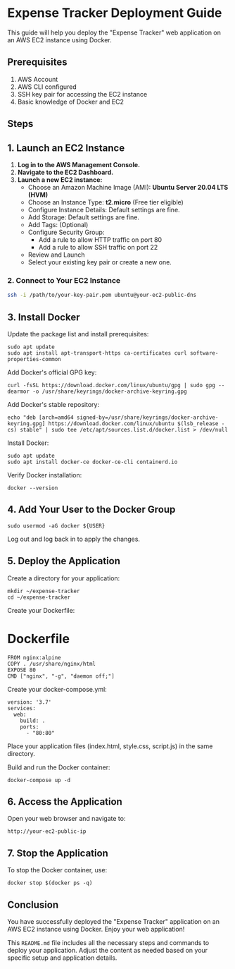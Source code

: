 # Expense Tracker Deployment Guide

This guide will help you deploy the "Expense Tracker" web application on an AWS EC2 instance using Docker.

## Prerequisites

1. AWS Account
2. AWS CLI configured
3. SSH key pair for accessing the EC2 instance
4. Basic knowledge of Docker and EC2

## Steps

## 1. Launch an EC2 Instance

1. **Log in to the AWS Management Console.**
2. **Navigate to the EC2 Dashboard.**
3. **Launch a new EC2 instance:**
   - Choose an Amazon Machine Image (AMI): **Ubuntu Server 20.04 LTS (HVM)**
   - Choose an Instance Type: **t2.micro** (Free tier eligible)
   - Configure Instance Details: Default settings are fine.
   - Add Storage: Default settings are fine.
   - Add Tags: (Optional)
   - Configure Security Group:
     - Add a rule to allow HTTP traffic on port 80
     - Add a rule to allow SSH traffic on port 22
   - Review and Launch
   - Select your existing key pair or create a new one.

### 2. Connect to Your EC2 Instance

```sh
ssh -i /path/to/your-key-pair.pem ubuntu@your-ec2-public-dns
```
## 3. Install Docker
Update the package list and install prerequisites:
```
sudo apt update
sudo apt install apt-transport-https ca-certificates curl software-properties-common
```
Add Docker's official GPG key:
```
curl -fsSL https://download.docker.com/linux/ubuntu/gpg | sudo gpg --dearmor -o /usr/share/keyrings/docker-archive-keyring.gpg
```
Add Docker's stable repository:
```
echo "deb [arch=amd64 signed-by=/usr/share/keyrings/docker-archive-keyring.gpg] https://download.docker.com/linux/ubuntu $(lsb_release -cs) stable" | sudo tee /etc/apt/sources.list.d/docker.list > /dev/null
```
Install Docker:
```
sudo apt update
sudo apt install docker-ce docker-ce-cli containerd.io
```
Verify Docker installation:
```
docker --version
```
## 4. Add Your User to the Docker Group
```
sudo usermod -aG docker ${USER}
```
Log out and log back in to apply the changes.
## 5. Deploy the Application
Create a directory for your application:
```
mkdir ~/expense-tracker
cd ~/expense-tracker
```
Create your Dockerfile:
# Dockerfile
```
FROM nginx:alpine
COPY . /usr/share/nginx/html
EXPOSE 80
CMD ["nginx", "-g", "daemon off;"]
```
Create your docker-compose.yml:
```
version: '3.7'
services:
  web:
    build: .
    ports:
      - "80:80"
```
Place your application files (index.html, style.css, script.js) in the same directory.

Build and run the Docker container:
```
docker-compose up -d
 ```
## 6. Access the Application
Open your web browser and navigate to:
```
http://your-ec2-public-ip
```
## 7. Stop the Application
To stop the Docker container, use:
```
docker stop $(docker ps -q)
```
## Conclusion
You have successfully deployed the "Expense Tracker" application on an AWS EC2 instance using Docker. Enjoy your web application!

This `README.md` file includes all the necessary steps and commands to deploy your application. Adjust the content as needed based on your specific setup and application details.











